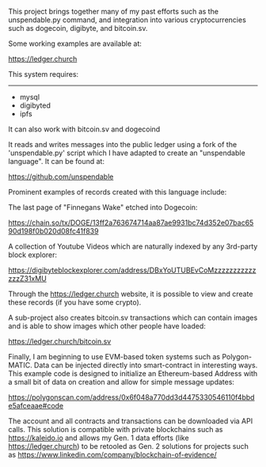 This project brings together many of my past efforts such as the unspendable.py command, and integration into various cryptocurrencies such as dogecoin, digibyte, and bitcoin.sv.

Some working examples are available at:

https://ledger.church 

This system requires:

---
  - mysql
  - digibyted
  - ipfs

It can also work with bitcoin.sv and dogecoind

It reads and writes messages into the public ledger using a fork of the 'unspendable.py' script which I 
have adapted to create an "unspendable language". It can be found at:

https://github.com/unspendable

Prominent examples of records created with this language include:

The last page of "Finnegans Wake" etched into Dogecoin:

https://chain.so/tx/DOGE/13ff2a763674714aa87ae9931bc74d352e07bac6590d198f0b020d08fc41f839

A collection of Youtube Videos which are naturally indexed by any 3rd-party block explorer:

https://digibyteblockexplorer.com/address/DBxYoUTUBEvCoMzzzzzzzzzzzzzzZ31xMU

Through the https://ledger.church website, it is possible to view and create these records (if you have some crypto).

A sub-project also creates bitcoin.sv transactions which can contain images and is able to show images which other people
have loaded:

https://ledger.church/bitcoin.sv

Finally, I am beginning to use EVM-based token systems such as Polygon-MATIC. Data can be injected directly into smart-contract in interesting ways. This example code is designed to initialize an Ethereum-based Address with a small bit of data on creation and allow for simple message updates:

https://polygonscan.com/address/0x6f048a770dd3d4475330546110f4bbde5afceaae#code

The account and all contracts and transactions can be downloaded via API calls. This solution is compatible with private blockchains such as https://kaleido.io and allows my Gen. 1 data efforts (like https://ledger.church) to be retooled as Gen. 2 solutions for projects such as https://www.linkedin.com/company/blockchain-of-evidence/





